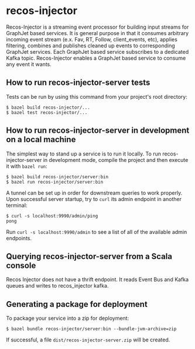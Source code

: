 # recos-injector
Recos-Injector is a streaming event processor for building input streams for GraphJet based services.
It is general purpose in that it consumes arbitrary incoming event stream (e.x. Fav, RT, Follow, client_events, etc), applies
filtering, combines and publishes cleaned up events to corresponding GraphJet services. 
Each GraphJet based service subscribes to a dedicated Kafka topic. Recos-Injector enables a GraphJet based service to consume any 
event it wants.

## How to run recos-injector-server tests

Tests can be run by using this command from your project's root directory:

    $ bazel build recos-injector/...
    $ bazel test recos-injector/...

## How to run recos-injector-server in development on a local machine

The simplest way to stand up a service is to run it locally. To run
recos-injector-server in development mode, compile the project and then
execute it with `bazel run`:

    $ bazel build recos-injector/server:bin
    $ bazel run recos-injector/server:bin

A tunnel can be set up in order for downstream queries to work properly.
Upon successful server startup, try to `curl` its admin endpoint in another
terminal:

    $ curl -s localhost:9990/admin/ping
    pong

Run `curl -s localhost:9990/admin` to see a list of all of the available admin
endpoints.

## Querying recos-injector-server from a Scala console

Recos Injector does not have a thrift endpoint. It reads Event Bus and Kafka queues and writes to recos_injector kafka.

## Generating a package for deployment

To package your service into a zip for deployment:

    $ bazel bundle recos-injector/server:bin --bundle-jvm-archive=zip

If successful, a file `dist/recos-injector-server.zip` will be created.
